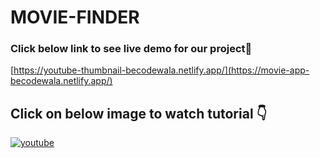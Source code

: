 # MOVIE-FINDER


### Click below link to see live demo for our project🔗
[https://youtube-thumbnail-becodewala.netlify.app/](https://movie-app-becodewala.netlify.app/)


## **Click on below image to watch tutorial** 👇


[![youtube](https://img.youtube.com/vi/1VIbzanTTbM/0.jpg)](https://www.youtube.com/watch?v=1VIbzanTTbM)
